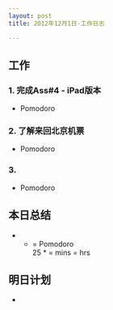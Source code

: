 ```yaml
---
layout: post
title: 2012年12月1日-工作日志  

---
```


  
## 工作

### 1. 完成Ass#4 - iPad版本    
-  Pomodoro    

### 2. 了解来回北京机票 
-  Pomodoro     

### 3. 
-  Pomodoro      
  
## 本日总结    

 +  +  =  Pomodoro    
25 *  =  mins =  hrs  
  
## 明日计划    
  
- 







  

    

